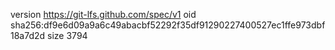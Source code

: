 version https://git-lfs.github.com/spec/v1
oid sha256:df9e6d09a9a6c49abacbf52292f35df91290227400527ec1ffe973dbf18a7d2d
size 3794
